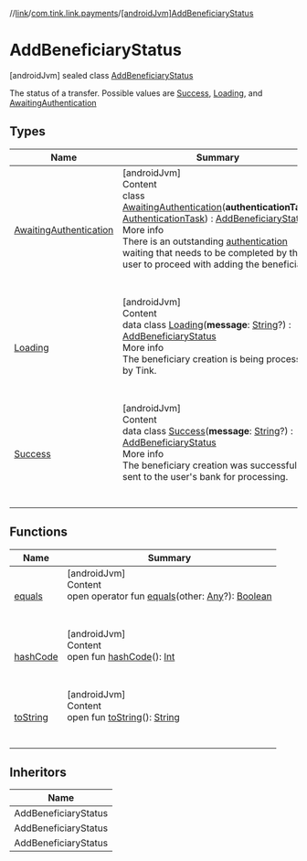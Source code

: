 //[link](../../index.md)/[com.tink.link.payments](../index.md)/[[androidJvm]AddBeneficiaryStatus](index.md)



# AddBeneficiaryStatus  
 [androidJvm] sealed class [AddBeneficiaryStatus](index.md)

The status of a transfer. Possible values are [Success](-success/index.md), [Loading](-loading/index.md), and [AwaitingAuthentication](-awaiting-authentication/index.md)

   


## Types  
  
|  Name|  Summary| 
|---|---|
| <a name="com.tink.link.payments/AddBeneficiaryStatus.AwaitingAuthentication///PointingToDeclaration/"></a>[AwaitingAuthentication](-awaiting-authentication/index.md)| <a name="com.tink.link.payments/AddBeneficiaryStatus.AwaitingAuthentication///PointingToDeclaration/"></a>[androidJvm]  <br>Content  <br>class [AwaitingAuthentication](-awaiting-authentication/index.md)(**authenticationTask**: [AuthenticationTask](../../com.tink.link.authentication/[android-jvm]-authentication-task/index.md)) : [AddBeneficiaryStatus](index.md)  <br>More info  <br>There is an outstanding [authentication](-awaiting-authentication/authentication-task.md) waiting that needs to be completed by the user to proceed with adding the beneficiary.  <br><br><br>
| <a name="com.tink.link.payments/AddBeneficiaryStatus.Loading///PointingToDeclaration/"></a>[Loading](-loading/index.md)| <a name="com.tink.link.payments/AddBeneficiaryStatus.Loading///PointingToDeclaration/"></a>[androidJvm]  <br>Content  <br>data class [Loading](-loading/index.md)(**message**: [String](https://kotlinlang.org/api/latest/jvm/stdlib/kotlin/-string/index.html)?) : [AddBeneficiaryStatus](index.md)  <br>More info  <br>The beneficiary creation is being processed by Tink.  <br><br><br>
| <a name="com.tink.link.payments/AddBeneficiaryStatus.Success///PointingToDeclaration/"></a>[Success](-success/index.md)| <a name="com.tink.link.payments/AddBeneficiaryStatus.Success///PointingToDeclaration/"></a>[androidJvm]  <br>Content  <br>data class [Success](-success/index.md)(**message**: [String](https://kotlinlang.org/api/latest/jvm/stdlib/kotlin/-string/index.html)?) : [AddBeneficiaryStatus](index.md)  <br>More info  <br>The beneficiary creation was successfully sent to the user's bank for processing.  <br><br><br>


## Functions  
  
|  Name|  Summary| 
|---|---|
| <a name="kotlin/Any/equals/#kotlin.Any?/PointingToDeclaration/"></a>[equals](../../com.tink.service.user/[android-jvm]-user-profile-service-impl/index.md#%5Bkotlin%2FAny%2Fequals%2F%23kotlin.Any%3F%2FPointingToDeclaration%2F%5D%2FFunctions%2F1854938400)| <a name="kotlin/Any/equals/#kotlin.Any?/PointingToDeclaration/"></a>[androidJvm]  <br>Content  <br>open operator fun [equals](../../com.tink.service.user/[android-jvm]-user-profile-service-impl/index.md#%5Bkotlin%2FAny%2Fequals%2F%23kotlin.Any%3F%2FPointingToDeclaration%2F%5D%2FFunctions%2F1854938400)(other: [Any](https://kotlinlang.org/api/latest/jvm/stdlib/kotlin/-any/index.html)?): [Boolean](https://kotlinlang.org/api/latest/jvm/stdlib/kotlin/-boolean/index.html)  <br><br><br>
| <a name="kotlin/Any/hashCode/#/PointingToDeclaration/"></a>[hashCode](../../com.tink.service.user/[android-jvm]-user-profile-service-impl/index.md#%5Bkotlin%2FAny%2FhashCode%2F%23%2FPointingToDeclaration%2F%5D%2FFunctions%2F1854938400)| <a name="kotlin/Any/hashCode/#/PointingToDeclaration/"></a>[androidJvm]  <br>Content  <br>open fun [hashCode](../../com.tink.service.user/[android-jvm]-user-profile-service-impl/index.md#%5Bkotlin%2FAny%2FhashCode%2F%23%2FPointingToDeclaration%2F%5D%2FFunctions%2F1854938400)(): [Int](https://kotlinlang.org/api/latest/jvm/stdlib/kotlin/-int/index.html)  <br><br><br>
| <a name="kotlin/Any/toString/#/PointingToDeclaration/"></a>[toString](../../com.tink.service.user/[android-jvm]-user-profile-service-impl/index.md#%5Bkotlin%2FAny%2FtoString%2F%23%2FPointingToDeclaration%2F%5D%2FFunctions%2F1854938400)| <a name="kotlin/Any/toString/#/PointingToDeclaration/"></a>[androidJvm]  <br>Content  <br>open fun [toString](../../com.tink.service.user/[android-jvm]-user-profile-service-impl/index.md#%5Bkotlin%2FAny%2FtoString%2F%23%2FPointingToDeclaration%2F%5D%2FFunctions%2F1854938400)(): [String](https://kotlinlang.org/api/latest/jvm/stdlib/kotlin/-string/index.html)  <br><br><br>


## Inheritors  
  
|  Name| 
|---|
| <a name="com.tink.link.payments/AddBeneficiaryStatus.Success///PointingToDeclaration/"></a>AddBeneficiaryStatus
| <a name="com.tink.link.payments/AddBeneficiaryStatus.Loading///PointingToDeclaration/"></a>AddBeneficiaryStatus
| <a name="com.tink.link.payments/AddBeneficiaryStatus.AwaitingAuthentication///PointingToDeclaration/"></a>AddBeneficiaryStatus

